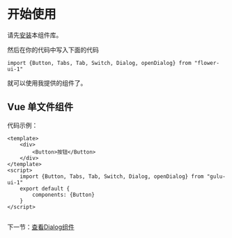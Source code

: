 # 开始使用
请先[安装](#/doc/install)本组件库。

然后在你的代码中写入下面的代码

```
import {Button, Tabs, Tab, Switch, Dialog, openDialog} from "flower-ui-1"
```

就可以使用我提供的组件了。

## Vue 单文件组件

代码示例：

```
<template>
    <div>
        <Button>按钮</Button>
    </div>
</template>
<script>
    import {Button, Tabs, Tab, Switch, Dialog, openDialog} from "gulu-ui-1"
    export default {
        components: {Button}
    }
</script>
    
```
下一节：[查看Dialog组件](#/doc/dialog)